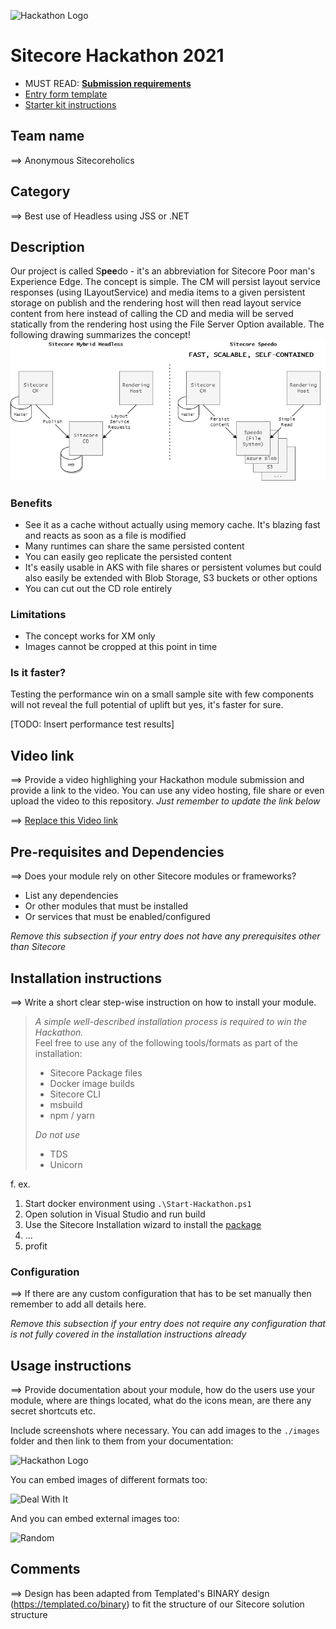 ![Hackathon Logo](docs/images/hackathon.png?raw=true "Hackathon Logo")
# Sitecore Hackathon 2021

- MUST READ: **[Submission requirements](SUBMISSION_REQUIREMENTS.md)**
- [Entry form template](ENTRYFORM.md)
- [Starter kit instructions](STARTERKIT_INSTRUCTIONS.md)
  

## Team name
⟹ Anonymous Sitecoreholics

## Category
⟹ Best use of Headless using JSS or .NET

## Description
Our project is called S**pee**do - it's an abbreviation for Sitecore Poor man's Experience Edge. The concept is simple. The CM will persist layout service responses (using ILayoutService) and media items to a given persistent storage on publish and the rendering host will then read layout service content from here instead of calling the CD and media will be served statically from the rendering host using the File Server Option available. The following drawing summarizes the concept!
![Concept](docs/images/concept.jpg?raw=true "Concept")

### Benefits
  - See it as a cache without actually using memory cache. It's blazing fast and reacts as soon as a file is modified
  - Many runtimes can share the same persisted content
  - You can easily geo replicate the persisted content
  - It's easily usable in AKS with file shares or persistent volumes but could also easily be extended with Blob Storage, S3 buckets or other options
  - You can cut out the CD role entirely

### Limitations
  - The concept works for XM only
  - Images cannot be cropped at this point in time

### Is it faster?
Testing the performance win on a small sample site with few components will not reveal the full potential of uplift but yes, it's faster for sure.

[TODO: Insert performance test results]

## Video link
⟹ Provide a video highlighing your Hackathon module submission and provide a link to the video. You can use any video hosting, file share or even upload the video to this repository. _Just remember to update the link below_

⟹ [Replace this Video link](#video-link)

## Pre-requisites and Dependencies

⟹ Does your module rely on other Sitecore modules or frameworks?

- List any dependencies
- Or other modules that must be installed
- Or services that must be enabled/configured

_Remove this subsection if your entry does not have any prerequisites other than Sitecore_

## Installation instructions
⟹ Write a short clear step-wise instruction on how to install your module.  

> _A simple well-described installation process is required to win the Hackathon._  
> Feel free to use any of the following tools/formats as part of the installation:
> - Sitecore Package files
> - Docker image builds
> - Sitecore CLI
> - msbuild
> - npm / yarn
> 
> _Do not use_
> - TDS
> - Unicorn
 
f. ex. 

1. Start docker environment using `.\Start-Hackathon.ps1`
2. Open solution in Visual Studio and run build
3. Use the Sitecore Installation wizard to install the [package](#link-to-package)
4. ...
5. profit

### Configuration
⟹ If there are any custom configuration that has to be set manually then remember to add all details here.

_Remove this subsection if your entry does not require any configuration that is not fully covered in the installation instructions already_

## Usage instructions
⟹ Provide documentation about your module, how do the users use your module, where are things located, what do the icons mean, are there any secret shortcuts etc.

Include screenshots where necessary. You can add images to the `./images` folder and then link to them from your documentation:

![Hackathon Logo](docs/images/hackathon.png?raw=true "Hackathon Logo")

You can embed images of different formats too:

![Deal With It](docs/images/deal-with-it.gif?raw=true "Deal With It")

And you can embed external images too:

![Random](https://thiscatdoesnotexist.com/)

## Comments
⟹ Design has been adapted from Templated's BINARY design (https://templated.co/binary) to fit the structure of our Sitecore solution structure